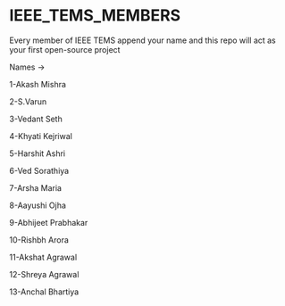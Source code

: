 # IEEE_TEMS_MEMBERS
Every member of IEEE TEMS append your name and this repo will act as your first open-source project

Names ->

1-Akash Mishra

2-S.Varun 

3-Vedant Seth

4-Khyati Kejriwal

5-Harshit Ashri

6-Ved Sorathiya

7-Arsha Maria

8-Aayushi Ojha

9-Abhijeet Prabhakar

10-Rishbh Arora

11-Akshat Agrawal

12-Shreya Agrawal

13-Anchal Bhartiya
